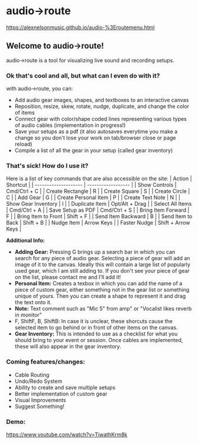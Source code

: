 # audio->route 
https://alexnelsonmusic.github.io/audio-%3Eroutemenu.html
## Welcome to audio->route!
audio->route is a tool for visualizing live sound and recording setups.
### Ok that's cool and all, but what can I even do with it?
with audio->route, you can:
- Add audio gear images, shapes, and textboxes to an interactive canvas
- Reposition, resize, skew, rotate, nudge, duplicate, and change the color of items
- Connect gear with color/shape coded lines representing various types of audio cables (implementation in progress!)
- Save your setups as a pdf (it also autosaves everytime you make a change so you don't lose your work on tab/browser close or page reload)
- Compile a list of all the gear in your setup (called gear inventory)
### That's sick! How do I use it?
Here is a list of key commands that are also accessible on the site:
| Action               | Shortcut           |
| -------------------- | ------------------ |
| Show Controls        | Cmd/Ctrl + C       |
| Create Rectangle     | R                  |
| Create Square        | S                  |
| Create Circle        | C                  |
| Add Gear             | G                  |
| Create Personal Item | P                  |
| Create Text Note     | N                  |
| Show Gear Inventory  | I                  |
| Duplicate Item       | Opt/Alt + Drag     |
| Select All Items     | Cmd/Ctrl + A       |
| Save Setup as PDF    | Cmd/Ctrl + S       |
| Bring Item Forward   | F                  |
| Bring Item to Front  | Shift + F          |
| Send Item Backward   | B                  |
| Send Item to Back    | Shift + B          |
| Nudge Item           | Arrow Keys         |
| Faster Nudge         | Shift + Arrow Keys |

**Additional Info:**
- **Adding Gear:** Pressing G brings up a search bar in which you can search for any piece of audio gear. Selecting a piece of gear will add an image of it to the canvas. Ideally this will contain a large list of popularly used gear, which I am still adding to. If you don't see your piece of gear on the list, please contact me and I'll add it!
- **Personal Item:** Creates a texbox in which you can add the name of a piece of custom gear, either something not in the gear list or something unique of yours. Then you can create a shape to represent it and drag the text onto it.
- **Note:** Text comment such as "Mic 5" from amp" or "Vocalist likes reverb in monitor"
- F, ShiftF, B, ShiftB: In case it is unclear, these shorcuts cause the selected item to go behind or in front of other items on the canvas.
- **Gear Inventory:** This is intended to use as a checklist for what you should bring to your event or session. Once cables are implemented, these will also appear in the gear inventory.
### Coming features/changes:
- Cable Routing
- Undo/Redo System
- Ability to create and save multiple setups
- Better implementation of custom gear
- Visual Improvements
- Suggest Something!
### Demo:
https://www.youtube.com/watch?v=TiwathKrm8k
